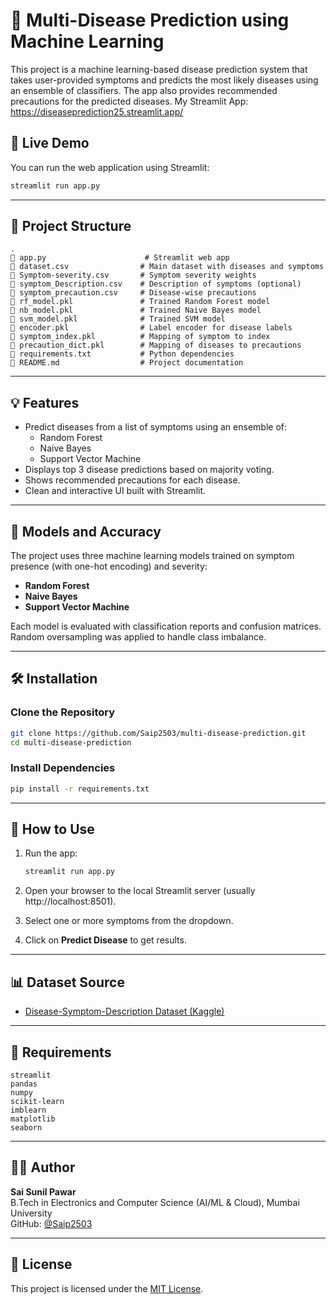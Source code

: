 # 🚨 Multi-Disease Prediction using Machine Learning

This project is a machine learning-based disease prediction system that takes user-provided symptoms and predicts the most likely diseases using an ensemble of classifiers. The app also provides recommended precautions for the predicted diseases.
My Streamlit App: https://diseaseprediction25.streamlit.app/
## 🚀 Live Demo

You can run the web application using Streamlit:

```bash
streamlit run app.py
```

---

## 📂 Project Structure

```
.
🔗 app.py                      # Streamlit web app
📄 dataset.csv                # Main dataset with diseases and symptoms
📄 Symptom-severity.csv       # Symptom severity weights
📄 symptom_Description.csv    # Description of symptoms (optional)
📄 symptom_precaution.csv     # Disease-wise precautions
📄 rf_model.pkl               # Trained Random Forest model
📄 nb_model.pkl               # Trained Naive Bayes model
📄 svm_model.pkl              # Trained SVM model
📄 encoder.pkl                # Label encoder for disease labels
📄 symptom_index.pkl          # Mapping of symptom to index
📄 precaution_dict.pkl        # Mapping of diseases to precautions
📄 requirements.txt           # Python dependencies
📄 README.md                  # Project documentation
```

---

## 💡 Features

- Predict diseases from a list of symptoms using an ensemble of:
  - Random Forest
  - Naive Bayes
  - Support Vector Machine
- Displays top 3 disease predictions based on majority voting.
- Shows recommended precautions for each disease.
- Clean and interactive UI built with Streamlit.

---

## 🧠 Models and Accuracy

The project uses three machine learning models trained on symptom presence (with one-hot encoding) and severity:

- **Random Forest**
- **Naive Bayes**
- **Support Vector Machine**

Each model is evaluated with classification reports and confusion matrices. Random oversampling was applied to handle class imbalance.

---

## 🛠️ Installation

### Clone the Repository

```bash
git clone https://github.com/Saip2503/multi-disease-prediction.git
cd multi-disease-prediction
```

### Install Dependencies

```bash
pip install -r requirements.txt
```

---

## 🥺 How to Use

1. Run the app:

   ```bash
   streamlit run app.py
   ```

2. Open your browser to the local Streamlit server (usually http://localhost:8501).

3. Select one or more symptoms from the dropdown.

4. Click on **Predict Disease** to get results.

---

## 📊 Dataset Source

- [Disease-Symptom-Description Dataset (Kaggle)](https://www.kaggle.com/datasets/itachi9604/disease-symptom-description-dataset)

---

## 📝 Requirements

```
streamlit
pandas
numpy
scikit-learn
imblearn
matplotlib
seaborn
```

---

## 🙇‍♂️ Author

**Sai Sunil Pawar**  
B.Tech in Electronics and Computer Science (AI/ML & Cloud), Mumbai University  
GitHub: [@Saip2503](https://github.com/Saip2503)

---

## 📃 License

This project is licensed under the [MIT License](LICENSE).

